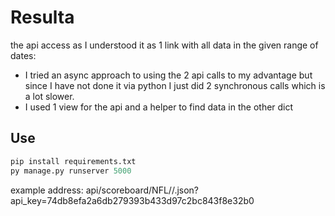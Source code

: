 # Resulta

the api access as I understood it as 1 link with all data in the given range of dates:
 - I tried an async approach to using the 2 api calls to my advantage but since I have not done it via python I just did 2 synchronous calls which is a lot slower.
 - I used 1 view for the api and a helper to find data in the other dict
 

## Use
```python
pip install requirements.txt
py manage.py runserver 5000
```

example address: api/scoreboard/NFL/<YYYY-MM-DD>/<YYYY-MM-DD>.json?api_key=74db8efa2a6db279393b433d97c2bc843f8e32b0
